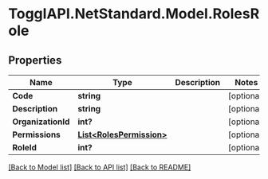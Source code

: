 # TogglAPI.NetStandard.Model.RolesRole
## Properties

Name | Type | Description | Notes
------------ | ------------- | ------------- | -------------
**Code** | **string** |  | [optional] 
**Description** | **string** |  | [optional] 
**OrganizationId** | **int?** |  | [optional] 
**Permissions** | [**List&lt;RolesPermission&gt;**](RolesPermission.md) |  | [optional] 
**RoleId** | **int?** |  | [optional] 

[[Back to Model list]](../README.md#documentation-for-models) [[Back to API list]](../README.md#documentation-for-api-endpoints) [[Back to README]](../README.md)

